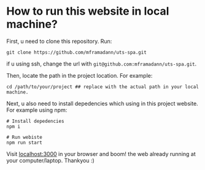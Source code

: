 # How to run this website in local machine?

First, u need to clone this repository. Run:

```shell
git clone https://github.com/mframadann/uts-spa.git
```

if u using ssh, change the url with `git@github.com:mframadann/uts-spa.git`.

Then, locate the path in the project location. For example:

```shell
cd /path/to/your/project ## replace with the actual path in your local machine.
```

Next, u also need to install depedencies which using in this project website. For example using npm:

```shell
# Install depedencies
npm i

# Run webiste
npm run start
```

Visit [localhost:3000](http://localhost:3000) in your browser and boom! the web already running at your computer/laptop.
Thankyou :)
